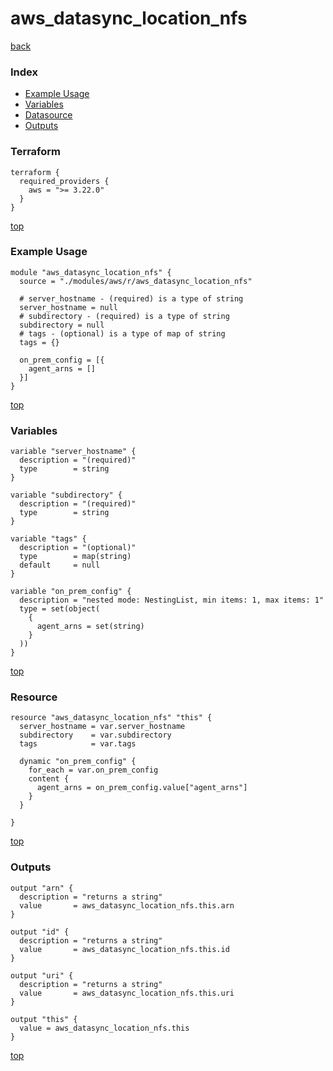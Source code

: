 # aws_datasync_location_nfs

[back](../aws.md)

### Index

- [Example Usage](#example-usage)
- [Variables](#variables)
- [Datasource](#datasource)
- [Outputs](#outputs)

### Terraform

```hcl
terraform {
  required_providers {
    aws = ">= 3.22.0"
  }
}
```

[top](#index)

### Example Usage

```hcl
module "aws_datasync_location_nfs" {
  source = "./modules/aws/r/aws_datasync_location_nfs"

  # server_hostname - (required) is a type of string
  server_hostname = null
  # subdirectory - (required) is a type of string
  subdirectory = null
  # tags - (optional) is a type of map of string
  tags = {}

  on_prem_config = [{
    agent_arns = []
  }]
}
```

[top](#index)

### Variables

```hcl
variable "server_hostname" {
  description = "(required)"
  type        = string
}

variable "subdirectory" {
  description = "(required)"
  type        = string
}

variable "tags" {
  description = "(optional)"
  type        = map(string)
  default     = null
}

variable "on_prem_config" {
  description = "nested mode: NestingList, min items: 1, max items: 1"
  type = set(object(
    {
      agent_arns = set(string)
    }
  ))
}
```

[top](#index)

### Resource

```hcl
resource "aws_datasync_location_nfs" "this" {
  server_hostname = var.server_hostname
  subdirectory    = var.subdirectory
  tags            = var.tags

  dynamic "on_prem_config" {
    for_each = var.on_prem_config
    content {
      agent_arns = on_prem_config.value["agent_arns"]
    }
  }

}
```

[top](#index)

### Outputs

```hcl
output "arn" {
  description = "returns a string"
  value       = aws_datasync_location_nfs.this.arn
}

output "id" {
  description = "returns a string"
  value       = aws_datasync_location_nfs.this.id
}

output "uri" {
  description = "returns a string"
  value       = aws_datasync_location_nfs.this.uri
}

output "this" {
  value = aws_datasync_location_nfs.this
}
```

[top](#index)
